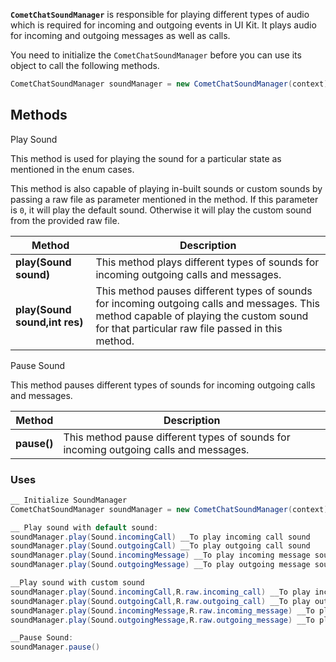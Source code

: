 **`CometChatSoundManager`** is responsible for playing different types of audio which is required for incoming and outgoing events in UI Kit. It plays audio for incoming and outgoing messages as well as calls.

You need to initialize the `CometChatSoundManager` before you can use its object to call the following methods.

```java
CometChatSoundManager soundManager = new CometChatSoundManager(context)
```



## Methods

Play Sound

This method is used for playing the sound for a particular state as mentioned in the enum cases.

This method is also capable of playing in-built sounds or custom sounds by passing a raw file as parameter mentioned in the method. If this parameter is `0`, it will play the default sound. Otherwise it will play the custom sound from the provided raw file.

| **Method** | **Description** | 
| ---- | ---- | 
| **play(Sound sound)** | This method plays different types of sounds for incoming outgoing calls and messages. | 
| **play(Sound sound,int res)** | This method pauses different types of sounds for incoming outgoing calls and messages. This method capable of playing the custom sound for that particular raw file passed in this method. | 


Pause Sound

This method pauses different types of sounds for incoming outgoing calls and messages.

| **Method** | **Description** | 
| ---- | ---- | 
| **pause()** | This method pause different types of sounds for incoming outgoing calls and messages. | 


### Uses

```java
__ Initialize SoundManager
CometChatSoundManager soundManager = new CometChatSoundManager(context)

__ Play sound with default sound:
soundManager.play(Sound.incomingCall) __To play incoming call sound
soundManager.play(Sound.outgoingCall) __To play outgoing call sound
soundManager.play(Sound.incomingMessage) __To play incoming message sound
soundManager.play(Sound.outgoingMessage) __To play outgoing message sound

__Play sound with custom sound
soundManager.play(Sound.incomingCall,R.raw.incoming_call) __To play incoming call sound
soundManager.play(Sound.outgoingCall,R.raw.outgoing_call) __To play outgoing call sound
soundManager.play(Sound.incomingMessage,R.raw.incoming_message) __To play incoming message sound
soundManager.play(Sound.outgoingMessage,R.raw.outgoing_message) __To play outgoing message sound

__Pause Sound:
soundManager.pause()
```

